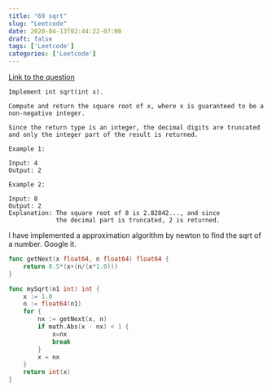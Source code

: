 ```yaml
---
title: "69 sqrt"
slug: "Leetcode"
date: 2020-04-13T02:44:22-07:00
draft: false
tags: ['Leetcode']
categories: ['Leetcode']
---
```

[Link to the question](https://leetcode.com/problems/sqrtx/ "Sqrt")

```
Implement int sqrt(int x).

Compute and return the square root of x, where x is guaranteed to be a non-negative integer.

Since the return type is an integer, the decimal digits are truncated and only the integer part of the result is returned.

Example 1:

Input: 4
Output: 2

Example 2:

Input: 8
Output: 2
Explanation: The square root of 8 is 2.82842..., and since 
             the decimal part is truncated, 2 is returned.

```
I have implemented a approximation algorithm by newton to find the sqrt of a number. Google it.

```go
func getNext(x float64, n float64) float64 {
    return 0.5*(x+(n/(x*1.0)))
}

func mySqrt(n1 int) int {
    x := 1.0
    n := float64(n1)
    for {
        nx := getNext(x, n)
        if math.Abs(x - nx) < 1 {
            x=nx
            break
        }
        x = nx
    }
    return int(x)
}
```